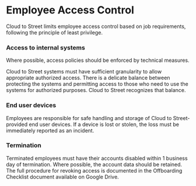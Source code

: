 # Employee Access Control

Cloud to Street limits employee access control based on job requirements, following the principle of least privilege.

### Access to internal systems

Where possible, access policies should be enforced by technical measures.

Cloud to Street systems must have sufficient granularity to allow appropriate authorized access. There is a delicate balance between protecting the systems and permitting access to those who need to use the systems for authorized purposes. Cloud to Street recognizes that balance.

### End user devices

Employees are responsible for safe handling and storage of Cloud to Street-provided end user devices. If a device is lost or stolen, the loss must be immediately reported as an incident.

### Termination

Terminated employees must have their accounts disabled within 1 business day of termination. Where possible, the account data should be retained. The full procedure for revoking access is documented in the Offboarding Checklist document available on Google Drive.
